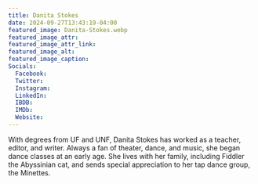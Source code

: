 ```yaml
---
title: Danita Stokes
date: 2024-09-27T13:43:19-04:00
featured_image: Danita-Stokes.webp
featured_image_attr: 
featured_image_attr_link: 
featured_image_alt: 
featured_image_caption: 
Socials:
  Facebook: 
  Twitter: 
  Instagram: 
  LinkedIn: 
  IBDB: 
  IMDb:
  Website: 
---
```

With degrees from UF and UNF, Danita Stokes has worked as a teacher, editor, and writer. Always a fan of theater, dance, and music, she began dance classes at an early age. She lives with her family, including Fiddler the Abyssinian cat, and sends special appreciation to her tap dance group, the Minettes.